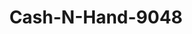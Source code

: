 ---
f_zip-code: 45344
f_state-code: OH
title: Cash-N-Hand-9048
f_phone: 937-846-1004
f_city-only: Carlisle
f_address: 306 North Main Street New Carlisle
f_location-unique-id: '9048'
slug: cash-n-hand-9048
updated-on: '2024-05-30T13:46:58.046Z'
created-on: '2024-05-30T13:36:59.803Z'
published-on: '2024-05-30T13:54:32.469Z'
f_city-state: cms/city/carlisle-oh.md
f_company: cms/company/cash-n-hand.md
f_state: cms/state/ohio.md
layout: '[payday-loan].html'
tags: payday-loan
---
